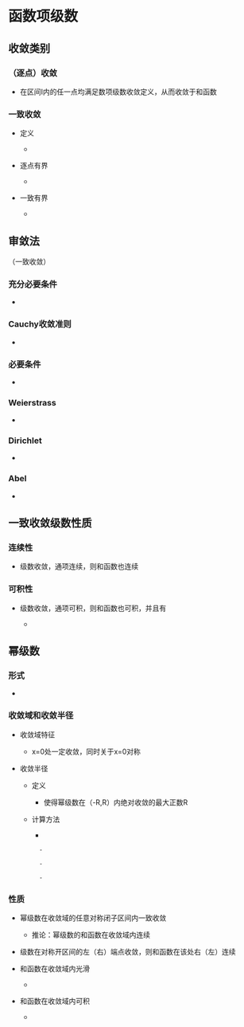 # 函数项级数

## 收敛类别

### （逐点）收敛

- 在区间I内的任一点均满足数项级数收敛定义，从而收敛于和函数

### 一致收敛

- 定义

	-  

- 逐点有界

	-  

- 一致有界

	-  

##       审敛法
（一致收敛）

### 充分必要条件

-  

### Cauchy收敛准则

-  

### 必要条件

-  

### Weierstrass

-  

### Dirichlet

-  

### Abel

-  

## 一致收敛级数性质

### 连续性

- 级数收敛，通项连续，则和函数也连续

### 可积性

- 级数收敛，通项可积，则和函数也可积，并且有

	-  

## 幂级数

### 形式

-  

### 收敛域和收敛半径

- 收敛域特征

	- x=0处一定收敛，同时关于x=0对称

- 收敛半径

	- 定义

		- 使得幂级数在（-R,R）内绝对收敛的最大正数R

	- 计算方法

		-  

			-  

			-  

			-  

### 性质

- 幂级数在收敛域的任意对称闭子区间内一致收敛

	- 推论：幂级数的和函数在收敛域内连续

- 级数在对称开区间的左（右）端点收敛，则和函数在该处右（左）连续

- 和函数在收敛域内光滑

	-  

- 和函数在收敛域内可积

	-  

